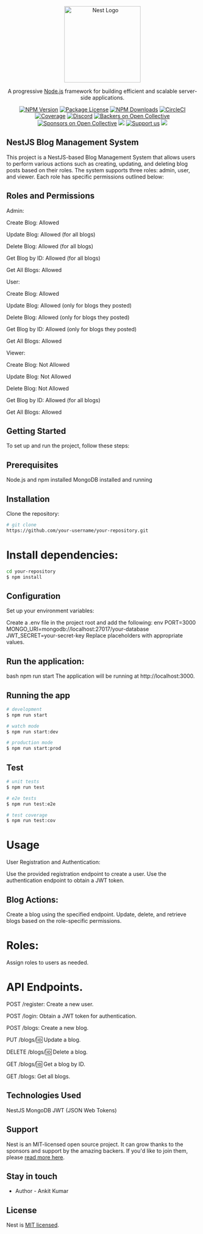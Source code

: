 <p align="center">
  <a href="http://nestjs.com/" target="blank"><img src="https://nestjs.com/img/logo-small.svg" width="200" alt="Nest Logo" /></a>
</p>

[circleci-image]: https://img.shields.io/circleci/build/github/nestjs/nest/master?token=abc123def456
[circleci-url]: https://circleci.com/gh/nestjs/nest

  <p align="center">A progressive <a href="http://nodejs.org" target="_blank">Node.js</a> framework for building efficient and scalable server-side applications.</p>
    <p align="center">
<a href="https://www.npmjs.com/~nestjscore" target="_blank"><img src="https://img.shields.io/npm/v/@nestjs/core.svg" alt="NPM Version" /></a>
<a href="https://www.npmjs.com/~nestjscore" target="_blank"><img src="https://img.shields.io/npm/l/@nestjs/core.svg" alt="Package License" /></a>
<a href="https://www.npmjs.com/~nestjscore" target="_blank"><img src="https://img.shields.io/npm/dm/@nestjs/common.svg" alt="NPM Downloads" /></a>
<a href="https://circleci.com/gh/nestjs/nest" target="_blank"><img src="https://img.shields.io/circleci/build/github/nestjs/nest/master" alt="CircleCI" /></a>
<a href="https://coveralls.io/github/nestjs/nest?branch=master" target="_blank"><img src="https://coveralls.io/repos/github/nestjs/nest/badge.svg?branch=master#9" alt="Coverage" /></a>
<a href="https://discord.gg/G7Qnnhy" target="_blank"><img src="https://img.shields.io/badge/discord-online-brightgreen.svg" alt="Discord"/></a>
<a href="https://opencollective.com/nest#backer" target="_blank"><img src="https://opencollective.com/nest/backers/badge.svg" alt="Backers on Open Collective" /></a>
<a href="https://opencollective.com/nest#sponsor" target="_blank"><img src="https://opencollective.com/nest/sponsors/badge.svg" alt="Sponsors on Open Collective" /></a>
  <a href="https://paypal.me/kamilmysliwiec" target="_blank"><img src="https://img.shields.io/badge/Donate-PayPal-ff3f59.svg"/></a>
    <a href="https://opencollective.com/nest#sponsor"  target="_blank"><img src="https://img.shields.io/badge/Support%20us-Open%20Collective-41B883.svg" alt="Support us"></a>
  <a href="https://twitter.com/nestframework" target="_blank"><img src="https://img.shields.io/twitter/follow/nestframework.svg?style=social&label=Follow"></a>
</p>
  <!--[![Backers on Open Collective](https://opencollective.com/nest/backers/badge.svg)](https://opencollective.com/nest#backer)
  [![Sponsors on Open Collective](https://opencollective.com/nest/sponsors/badge.svg)](https://opencollective.com/nest#sponsor)-->

## NestJS Blog Management System

This project is a NestJS-based Blog Management System that allows users to perform various actions such as creating, updating, and deleting blog posts based on their roles. The system supports three roles: admin, user, and viewer. Each role has specific permissions outlined below:

## Roles and Permissions

Admin:

Create Blog: Allowed

Update Blog: Allowed (for all blogs)

Delete Blog: Allowed (for all blogs)

Get Blog by ID: Allowed (for all blogs)

Get All Blogs: Allowed

User:

Create Blog: Allowed

Update Blog: Allowed (only for blogs they posted)

Delete Blog: Allowed (only for blogs they posted)

Get Blog by ID: Allowed (only for blogs they posted)

Get All Blogs: Allowed

Viewer:

Create Blog: Not Allowed

Update Blog: Not Allowed

Delete Blog: Not Allowed

Get Blog by ID: Allowed (for all blogs)

Get All Blogs: Allowed

## Getting Started
To set up and run the project, follow these steps:

## Prerequisites
Node.js and npm installed
MongoDB installed and running

## Installation
Clone the repository:

```bash
# git clone
https://github.com/your-username/your-repository.git
```
# Install dependencies:
```bash
cd your-repository
$ npm install
```
## Configuration
Set up your environment variables:

Create a .env file in the project root and add the following:
env
PORT=3000
MONGO_URI=mongodb://localhost:27017/your-database
JWT_SECRET=your-secret-key
Replace placeholders with appropriate values.

## Run the application:

bash
npm run start
The application will be running at http://localhost:3000.


## Running the app

```bash
# development
$ npm run start

# watch mode
$ npm run start:dev

# production mode
$ npm run start:prod
```

## Test

```bash
# unit tests
$ npm run test

# e2e tests
$ npm run test:e2e

# test coverage
$ npm run test:cov
```
# Usage
User Registration and Authentication:

Use the provided registration endpoint to create a user.
Use the authentication endpoint to obtain a JWT token.

## Blog Actions:

Create a blog using the specified endpoint.
Update, delete, and retrieve blogs based on the role-specific permissions.
# Roles:

Assign roles to users as needed.

# API Endpoints.

POST /register: Create a new user.

POST /login: Obtain a JWT token for authentication.

POST /blogs: Create a new blog.

PUT /blogs/:id: Update a blog.

DELETE /blogs/:id: Delete a blog.

GET /blogs/:id: Get a blog by ID.

GET /blogs: Get all blogs.
## Technologies Used
NestJS
MongoDB
JWT (JSON Web Tokens)

## Support

Nest is an MIT-licensed open source project. It can grow thanks to the sponsors and support by the amazing backers. If you'd like to join them, please [read more here](https://docs.nestjs.com/support).

## Stay in touch

- Author - Ankit Kumar

## License

Nest is [MIT licensed](LICENSE).
